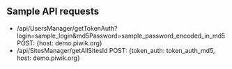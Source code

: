 ## Sample API requests
* /api/UsersManager/getTokenAuth?login=sample_login&md5Password=sample_password_encoded_in_md5 POST: {host: demo.piwik.org}
* /api/SitesManager/getAllSitesId POST: {token_auth: token_auth_md5, host: demo.piwik.org}
